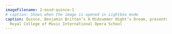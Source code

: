 ```yaml
---
imageFilename: 2-msnd-quince-1
# caption: Shows when the image is opened in Lightbox mode
caption: Quince, Benjamin Britten’s A Midsummer Night’s Dream, presented by The
  Royal College of Music International Opera School
---
```


